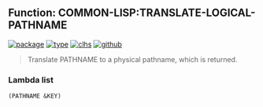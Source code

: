 ## Function: COMMON-LISP:TRANSLATE-LOGICAL-PATHNAME
[![package](https://img.shields.io/badge/Package-COMMON--LISP-5f9ea0.svg?style=social&colorA=999999)](../) [![type](https://img.shields.io/badge/Type-Function-5f9ea0.svg?style=social&colorA=999999)](../#function) [![clhs](https://img.shields.io/badge/CLHS-TRANSLATE--LOGICAL--PATHNAME-5f9ea0.svg?style=social&colorA=999999)](http://www.lispworks.com/documentation/HyperSpec/Body/f_tr_log.htm) [![github](https://img.shields.io/badge/GitHub-View_the_source-5f9ea0.svg?style=social&colorA=999999&logo=github)](https://github.com/sbcl/sbcl/blob/master/src/code/target-pathname.lisp/) 

> Translate PATHNAME to a physical pathname, which is returned.

### Lambda list
```
(PATHNAME &KEY)
```

